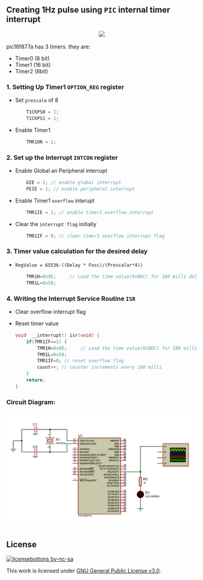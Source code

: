 ## Creating 1Hz pulse using `PIC` internal timer interrupt

<p align="center">
  <img src="https://exploreembedded.com/wiki/images/6/69/Timer.gif" width="600">
  </p>
  
pic16f877a has 3 timers. they are:
- Timer0 (8 bit)
- Timer1 (16 bit)
- Timer2 (8bit)

### 1. Setting Up Timer1 `OPTION_REG` register
- Set `prescale` of 8

  ```c
      T1CKPS0 = 1;
      T1CKPS1 = 1;
  ```
- Enable Timer1

  ```c
      TMR1ON = 1;
  ```
  
### 2. Set up the Interrupt `INTCON` register
- Enable Global an Peripheral interrupt

  ```c
      GIE = 1; // enable global interrupt
      PEIE = 1; // enable peripheral interrupt
  ```
  
- Enable Timer1 `overflow` interupt

  ```c
      TMR1IE = 1; // enable timer1 overflow interrupt
  ```
  
- Clear the `interrupt flag` initially

  ```c
      TMR1IF = 0; // clear timer1 overflow interrupt flag
  ```
  
### 3. Timer value calculation for the desired delay

- `RegValue = 65536-((Delay * Fosc)/(Prescalar*4))`

  ```c
      TMR1H=0x9E;     // Load the time value(0xBDC) for 100 milli delay
      TMR1L=0x58;
  ```
  
### 4. Writing the Interrupt Service Routine `ISR`
- Clear overflow interrupt flag
- Reset timer value

  ```c
  void  __interrupt() isr(void) {
      if(TMR1IF==1) {
          TMR1H=0x9E;     // Load the time value(0xBDC) for 100 milli delay
          TMR1L=0x58;
          TMR1IF=0; // reset overflow flag
          count++; // counter increments every 100 milli
      } 
      return;
  }
  ```

### Circuit Diagram:

<p align="center">
<img src="timer.PNG" width="600"/>
  </p>

## License
[![licensebuttons by-nc-sa](https://licensebuttons.net/l/by-nc-sa/3.0/88x31.png)](https://creativecommons.org/licenses/by-nc-sa/4.0)

This work is licensed under [GNU General Public License v3.0](https://github.com/atick-faisal/PIC16F877a/blob/master/LICENSE).
